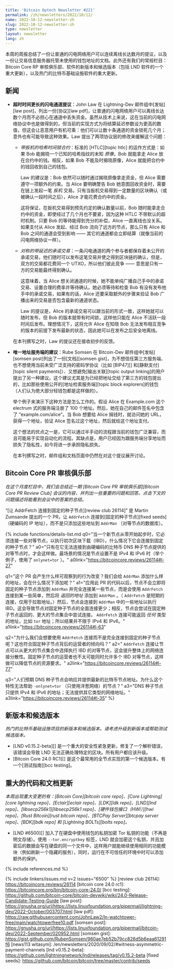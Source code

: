 ```yaml
---
title: 'Bitcoin Optech Newsletter #221'
permalink: /zh/newsletters/2022/10/12/
name: 2022-10-12-newsletter-zh
slug: 2022-10-12-newsletter-zh
type: newsletter
layout: newsletter
lang: zh
---
```


本周的周报总结了一份让普通的闪电网络用户可以连续离线长达数月的提议，以及一份让交易信息服务器托管未使用的钱包地址的文档。此外还有我们的常规栏目：Bitcoin Core RP 审核俱乐部、软件的新版本和候选版本（包括 LND 软件的一个重大更新），以及热门的比特币基础设施软件的重大更新。

## 新闻

- **<!--ln-with-long-timeouts-proposal-->超时时间更长的闪电通道提议**：John Law 在 Lightning-Dev 邮件组中[发帖][law post]，列出一份[协议][law pdf]，让普通的闪电网络用户可以离线长达数个月而不必担心在通道中丢失资金。虽然从技术上来说，这在当前的闪电网络协议中也是做得到的，但当前的实现方式为将结算延迟参数设为更高的数值，但这会让恶意用户有机可乘：他们可以让数十条通道的资金锁死几个月；意外也有可能导致这种效果。Law 提出了两项协议层的修改来缓解这个问题：

  - *<!--triggered-htlcs-->带扳机的哈希时间锁合约*：标准的 [HTLC][topic htlc] 的运作方式是：如果 Bob 能揭晓一个已知的哈希指纹的未知 *原像*，Bob 就能拿走 Alice 放在合约中的钱。相反，如果 Bob 不能及时揭晓原像，Alice 就能把合约中的钱回收到自己的钱包。

    Law 的建议是：Bob 依然可以随时通过揭晓原像拿走资金，但 Alice 需要遵守一项额外的约束。当 Alice 要明确警告 Bob 她意图回收资金时，需要在链上发起一笔 *扳机* 交易。只有当扳机交易得到一定数量的区块确认（或被确认一段时间之后），Alice 才能花费合约中的资金。

    这将保证，在扳机交易得到预先约定的确认数量以前，Bob 随时能拿走合约中的资金，即使经过了几个月也不要紧，因为这种 HTLC 不带默认的超时机制。只要 Bob 的等待能得到充分的补偿，Alice 一直离线也没关系。如果支付从 Alice 发起、经过 Bob 流向了远方的节点，那么只有 Alice 和 Bob 之间的通道会受到影响 —— 其它的通道都会立即结算（就像当前的闪电网络协议一样）。

  - *<!--asymmetric-delayed-commitment-transactions-->对称的带延迟的承诺交易*：一条闪电通道的两个参与者都保存着未公开的承诺交易，他们随时可以发布这笔交易并使之得到区块链的确认，但是，双方的交易都花费同一个 UTXO，所以他们彼此竞争 —— 意思是只有一方的交易能最终得到确认。

    这意味着，当 Alice 想关闭通道的时候，她不能单纯广播自己手中的承诺交易、设置合理的费率并等待确认。她必须等待和检查 Bob 有没有发布他手中的承诺交易，如果有的话，Alice 还要采取额外的步骤来验证 Bob 广播出来的交易是否包含最新的通道状态。

    Law 的提议是，Alice 的承诺交易可以跟当前的形式一致，这样她就可以随时发布，但 Bob 的版本就带有时间锁，这样他只能在 Alice 不活跃一段时间后发布。理想情况下，这将允许 Alice 在知晓 Bob 无法发布相互竞争的版本的前提下发布最新的状态，因此她可以在发布之后安全地离线。

  在本刊撰写之时，Law 的提议还在接收初步的反馈。

- **<!--recommendations-for-unique-address-servers-->唯一地址服务端的建议**：Rube Somsen 在 Bitcoin-Dev 邮件组中[发帖][somsen post]列出了一份[文档][somsen gist]，为不想信任第三方服务端、也不想使用当前未受广泛支持的密码学协议（比如 [BIP47][] 和[静默支付][topic silent payments]）、又想避免[输出关联][topic output linking]的用户提出了另一种建议。这个建议尤其是为已经把地址交给了第三方的钱包提出的，比如那些使用公开的[地址检索服务端][topic block explorers]的钱包（人们认为绝大部分轻钱包都是这样做的）。

  举个例子来演示下这种方法是怎么工作的。假设 Alice 在 Example.com 这个 electrum 式的服务端注册了 100 个地址。然后，她在自己的邮件签名中包含了 “example.com/alice”。当 Bob 想要给 Alice 捐钱时，就访问她的 URL，获得一个地址，验证 Alice 签名过这个地址，然后就给这个地址支付。

  这个想法的优点之一是，它可以通过半手动的流程跟当前的钱包广泛兼容，而且可能易于实现自动化的流程。其缺点是，用户已经因为跟服务端分享地址而损失了隐私性，如今将进一步承担隐私损失。

  在本刊撰写之时，邮件组和文档页面中仍然在对这个提议展开讨论。

## Bitcoin Core PR 审核俱乐部

*在这个月度栏目中，我们会总结近一期 [Bitcoin Core PR 审核俱乐部][Bitcoin Core PR Review Club] 会议的内容，并列出一些重要的问题和回答。点击下文的问题描述将能看到会议中的答案的总结。*

“[让 AddrFetch 连接到固定的种子节点][review club 26114]” 是 Martin Zumsande 提出的一个 PR，让 `AddrFetch` 连接到[固定的种子节点][fixed seeds]（硬编码的 IP 地址），而不是只添加这些地址到 `AddrMan` （对等节点的数据库）。

{% include functions/details-list.md
  q0="当一个新节点从零开始起步时，它必须连接一些对等节点，以执行初次区块下载（IBD）。什么情况下它会连接到固定的种子节点？"
  a0="只有在它无法连接到由硬编码的比特币 DNS 种子节点提供的对等节点时，才会这样做。最场景的情况是节点设置不是 IPv4 和 IPv6 时（举个例子，使用了  ` onlynet=tor ` ）。"
  a0link="https://bitcoincore.reviews/26114#l-27"

  q1="这个 PR 会产生什么样可观察到的行为改变？我们会给 `AddrMan` 添加什么样的地址，会在什么情况下添加呢？"
  a1="应用此 PR 的代码以后，节点不会立即将固定的种子节点添加到 `AddrMan` 并完全连接某一些节点，而是会使用 `AddrFetch` 连接到某一些简单，然后将 *返回的地址* 添加到 ` AddrMan ` 。（ `AddrFetch` 是短期的连接，仅用于拉取地址。）然后，节点会连接到 `AddrMan` 中的一些地址以执行 IBD。这会导致节点对固定种子节点的全面连接更少；相反，节点会尝试在固定种子节点返回的、更大的节点集合中尝试连接。 `AddrFetch` 连接可能返回 *任何* 类型的地址，比如 ` tor ` 地址；所以结果并不限于  IPv4 和 IPv6。"
  a1link="https://bitcoincore.reviews/26114#l-63"

  q2="为什么我们会想要使用 ` AddrFetch ` 连接而不是完全连接到固定的种子节点呢？这也符合固定种子节点背后的运营者的倾向吗？"
  a2=" ` AddrFetch ` 连接让节点可以从更大的节点集合中选择执行 IBD 的对等节点，这会提升整体上的网络连接分散性。固定种子节点的运营者也不太可能同时允许多个 IBD 对等节点，这样做可以降低节点的资源要求。"
  a2link="https://bitcoincore.reviews/26114#l-77"

  q3="人们预期 DNS 种子节点会响应并提供最新的比特币节点地址。为什么这个特性无法帮助 ` -onlynet=tor ` （只使用洋葱网络）的节点？"
  a3="DNS 种子节点只提供 IPv4 和 IPv6 的地址；无法提供其它类型的网络地址。"
  a3link="https://bitcoincore.reviews/26114#l-35"
%}

## 新版本和候选版本

*热门的比特币基础设施项目的新版本和候选版本。请考虑升级到新版本或帮助测试候选版本。*

- [LND v0.15.2-beta][] 是一个重大的安全性紧急更新，修复了一个解析错误，该错误会导致 LND 无法正确处理特定的区块。所有用户都应该升级。
- [Bitcoin Core 24.0 RC1][] 是这个最常用的全节点实现的第一个候选版本。有一个[测试指南][bcc testing]。

## 重大的代码和文档更新

*本周出现重大变更的有：[Bitcoin Core][bitcoin core repo]、[Core Lightning][core lightning repo]、[Eclair][eclair repo]、[LDK][ldk repo]、[LND][lnd repo]、[libsecp256k1][libsecp256k1 repo]、[硬件钱包接口（HWI）][hwi repo]、[Rust Bitcoin][rust bitcoin repo]、[BTCPay Server][btcpay server repo]、[BDK][bdk repo] 和 [Lightning BOLTs][bolts repo]。*

- [LND #6500][] 加入了在硬盘中使用钱包的私钥加密 Tor 私钥的功能（不再是明文存储）。使用  ` --tor.encryptkey ` 标签，LND 就会加密这个私钥，并且加密后的数据会写在硬盘的同一个文件中，这样用户就能继续使用相同的功能模块（例如刷新一个隐藏的服务），同时，运行在不可信任的环境中时可以添加额外的保护。

{% include references.md %}

{% include linkers/issues.md v=2 issues="6500" %}
[review club 26114]: https://bitcoincore.reviews/26114
[bitcoin core 24.0 rc1]: https://bitcoincore.org/bin/bitcoin-core-24.0/
[bcc testing]: https://github.com/bitcoin-core/bitcoin-devwiki/wiki/24.0-Release-Candidate-Testing-Guide
[law post]: https://gnusha.org/url/https://lists.linuxfoundation.org/pipermail/lightning-dev/2022-October/003707.html
[law pdf]: https://raw.githubusercontent.com/JohnLaw2/ln-watchtower-free/main/watchtowerfree10.pdf
[somsen post]: https://gnusha.org/url/https://lists.linuxfoundation.org/pipermail/bitcoin-dev/2022-September/020952.html
[somsen gist]: https://gist.github.com/RubenSomsen/960ae7eb52b79cc826d5b6eaa61291f6
[news113 witasym]: /en/newsletters/2020/09/02/#witness-asymmetric-payment-channels
[lnd v0.15.2-beta]: https://github.com/lightningnetwork/lnd/releases/tag/v0.15.2-beta
[fixed seeds]: https://github.com/bitcoin/bitcoin/tree/master/contrib/seeds
